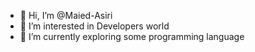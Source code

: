 - 👋 Hi, I’m @Maied-Asiri
- 👀 I’m interested in Developers world
- 🌱 I’m currently exploring some programming language


<!---
Maied-Asiri/Maied-Asiri is a ✨ special ✨ repository because its `README.md` (this file) appears on your GitHub profile.
You can click the Preview link to take a look at your changes.
--->
